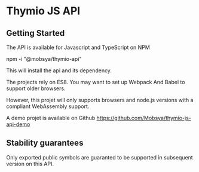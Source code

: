 Thymio JS API
=============

Getting Started
---------------

The API is available for Javascript and TypeScript on NPM

npm -i "@mobsya/thymio-api"

This will install the api and its dependency.

The projects rely on ES8. You may want to set up
Webpack And Babel to support older browsers.

However, this projet will only supports browsers and node.js versions
with a compliant WebAssembly support.

A demo projet is available on Github
https://github.com/Mobsya/thymio-js-api-demo

Stability guarantees
--------------------

Only exported public symbols are guaranted to be supported
in subsequent version on this API.

